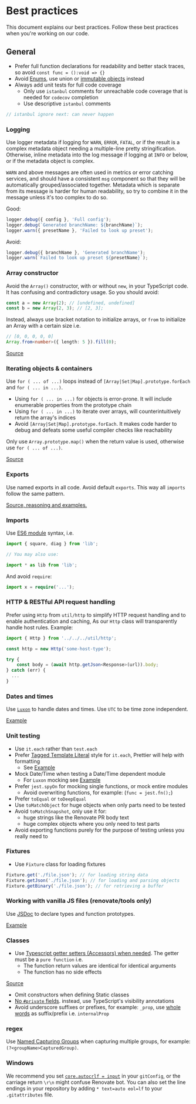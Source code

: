 # Best practices

This document explains our best practices.
Follow these best practices when you're working on our code.

## General

- Prefer full function declarations for readability and better stack traces, so avoid `const func = ():void => {}`
- Avoid [Enums](https://github.com/renovatebot/renovate/issues/13743), use union or [immutable objects](https://github.com/renovatebot/renovate/blob/5043379847818ac1fa71ff69c098451975e95710/lib/modules/versioning/pep440/range.ts#L8-L20) instead
- Always add unit tests for full code coverage
  - Only use `istanbul` comments for unreachable code coverage that is needed for `codecov` completion
  - Use descriptive `istanbul` comments

```ts
// istanbul ignore next: can never happen
```

### Logging

Use logger metadata if logging for `WARN`, `ERROR`, `FATAL`, or if the result is a complex metadata object needing a multiple-line pretty stringification.
Otherwise, inline metadata into the log message if logging at `INFO` or below, or if the metadata object is complex.

`WARN` and above messages are often used in metrics or error catching services, and should have a consistent `msg` component so that they will be automatically grouped/associated together.
Metadata which is separate from its message is harder for human readability, so try to combine it in the message unless it's too complex to do so.

Good:

```ts
logger.debug({ config }, 'Full config');
logger.debug(`Generated branchName: ${branchName}`);
logger.warn({ presetName }, 'Failed to look up preset');
```

Avoid:

```ts
logger.debug({ branchName }, 'Generated branchName');
logger.warn(`Failed to look up preset ${presetName}`);
```

### Array constructor

Avoid the `Array()` constructor, with or without `new`, in your TypeScript code.
It has confusing and contradictory usage.
So you should avoid:

```ts
const a = new Array(2); // [undefined, undefined]
const b = new Array(2, 3); // [2, 3];
```

Instead, always use bracket notation to initialize arrays, or `from` to initialize an Array with a certain size i.e.

```ts
// [0, 0, 0, 0, 0]
Array.from<number>({ length: 5 }).fill(0);
```

[Source](https://google.github.io/styleguide/tsguide.html#array-constructor)

### Iterating objects & containers

Use `for ( ... of ...)` loops instead of `[Array|Set|Map].prototype.forEach` and `for ( ... in ...)`.

- Using `for ( ... in ...)` for objects is error-prone. It will include enumerable properties from the prototype chain
- Using `for ( ... in ...)` to iterate over arrays, will counterintuitively return the array's indices
- Avoid `[Array|Set|Map].prototype.forEach`. It makes code harder to debug and defeats some useful compiler checks like reachability

Only use `Array.prototype.map()` when the return value is used, otherwise use `for ( ... of ...)`.

[Source](https://google.github.io/styleguide/tsguide.html#iterating-objects)

### Exports

Use named exports in all code.
Avoid default `exports`.
This way all `imports` follow the same pattern.

[Source, reasoning and examples.](https://google.github.io/styleguide/tsguide.html#exports)

### Imports

Use [ES6 module](https://exploringjs.com/es6/ch_modules.html#sec_basics-of-es6-modules) syntax, i.e.

```ts
import { square, diag } from 'lib';

// You may also use:

import * as lib from 'lib';
```

And avoid `require`:

```ts
import x = require('...');
```

### HTTP & RESTful API request handling

Prefer using `Http` from `util/http` to simplify HTTP request handling and to enable authentication and caching, As our `Http` class will transparently handle host rules.
Example:

```ts
import { Http } from '../../../util/http';

const http = new Http('some-host-type');

try {
    const body = (await http.getJson<Response>(url)).body;
} catch (err) {
  ...
}
```

### Dates and times

Use [`Luxon`](https://www.npmjs.com/package/luxon) to handle dates and times.
Use `UTC` to be time zone independent.

[Example](https://github.com/renovatebot/renovate/blob/5043379847818ac1fa71ff69c098451975e95710/lib/modules/versioning/distro.ts#L133-L134)

### Unit testing

- Use `it.each` rather than `test.each`
- Prefer [Tagged Template Literal](https://jestjs.io/docs/api#2-testeachtablename-fn-timeout) style for `it.each`, Prettier will help with formatting
  - See [Example](https://github.com/renovatebot/renovate/blob/768e178419437a98f5ce4996bafd23f169e530b4/lib/modules/platform/util.spec.ts#L8-L18)
- Mock Date/Time when testing a Date/Time dependent module
  - For `Luxon` mocking see [Example](https://github.com/renovatebot/renovate/blob/5043379847818ac1fa71ff69c098451975e95710/lib/modules/versioning/distro.spec.ts#L7-L10)
- Prefer `jest.spyOn` for mocking single functions, or mock entire modules
  - Avoid overwriting functions, for example: (`func = jest.fn();`)
- Prefer `toEqual` or `toDeepEqual`
- Use `toMatchObject` for huge objects when only parts need to be tested
- Avoid `toMatchSnapshot`, only use it for:
  - huge strings like the Renovate PR body text
  - huge complex objects where you only need to test parts
- Avoid exporting functions purely for the purpose of testing unless you really need to

### Fixtures

- Use `Fixture` class for loading fixtures

```ts
Fixture.get('./file.json'); // for loading string data
Fixture.getJson('./file.json'); // for loading and parsing objects
Fixture.getBinary('./file.json'); // for retrieving a buffer
```

### Working with vanilla JS files (renovate/tools only)

Use [JSDoc](https://jsdoc.app/index.html) to declare types and function prototypes.

[Example](https://github.com/renovatebot/renovate/blob/5043379847818ac1fa71ff69c098451975e95710/tools/distro-json-generate.mjs#L7-L17)

### Classes

- Use [Typescript getter setters (Accessors) when needed](https://google.github.io/styleguide/tsguide.html#properties-used-outside-of-class-lexical-scope).
  The getter must be a `pure function` i.e.
  - The function return values are identical for identical arguments
  - The function has no side effects

[Source](https://en.wikipedia.org/wiki/Pure_function)

- Omit constructors when defining Static classes
- [No `#private` fields](https://google.github.io/styleguide/tsguide.html#private-fields). instead, use TypeScript's visibility annotations
- Avoid underscore suffixes or prefixes, for example: `_prop`, use [whole words](https://google.github.io/styleguide/tsguide.html#properties-used-outside-of-class-lexical-scope) as suffix/prefix i.e. `internalProp`

### regex

Use [Named Capturing Groups](https://www.regular-expressions.info/named.html) when capturing multiple groups, for example: `(?<groupName>CapturedGroup)`.

### Windows

We recommend you set [`core.autocrlf = input`](https://git-scm.com/docs/gitattributes#_text) in your `gitConfig`, or the carriage return `\r\n` might confuse Renovate bot.
You can also set the line endings in your repository by adding `* text=auto eol=lf` to your `.gitattributes` file.
